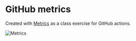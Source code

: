 # GitHub metrics

Created with [Metrics](https://github.com/lowlighter/metrics) as a class exercise for GitHub actions.

<!-- If you're using "master" as default branch -->
![Metrics](https://github.com/mdozmorov/test/blob/master/github-metrics.svg)

